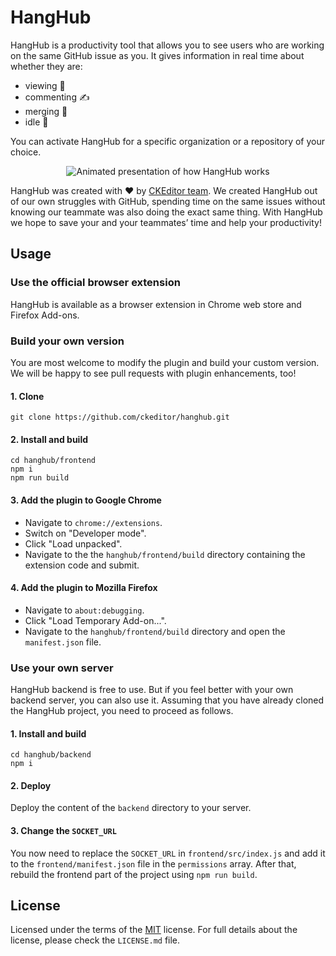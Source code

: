 # HangHub

HangHub is a productivity tool that allows you to see users who are working on the same GitHub issue as you. It gives information in real time about whether they are: 

* viewing 👀
* commenting ✍
* merging 🔀
* idle 💨

You can activate HangHub for a specific organization or a repository of your choice.

<p align="center">
  <img src="https://c.cksource.com/a/1/img/hanghub.gif" alt="Animated presentation of how HangHub works">
</p>

HangHub was created with ❤️ by [CKEditor team](https://ckeditor.com/). We created HangHub out of our own struggles with GitHub, spending time on the same issues without knowing our teammate was also doing the exact same thing. With HangHub we hope to save your and your teammates’ time and help your productivity!

## Usage

### Use the official browser extension

HangHub is available as a browser extension in Chrome web store and Firefox Add-ons.

### Build your own version

You are most welcome to modify the plugin and build your custom version. We will be happy to see pull requests with plugin enhancements, too!

#### 1. Clone

```
git clone https://github.com/ckeditor/hanghub.git
```

#### 2. Install and build

```
cd hanghub/frontend
npm i
npm run build
```

#### 3. Add the plugin to Google Chrome

* Navigate to `chrome://extensions`.
* Switch on "Developer mode".
* Click "Load unpacked".
* Navigate to the the `hanghub/frontend/build` directory containing the extension code and submit.

#### 4. Add the plugin to Mozilla Firefox

* Navigate to `about:debugging`.
* Click "Load Temporary Add-on...".
* Navigate to the `hanghub/frontend/build` directory and open the `manifest.json` file.

### Use your own server

HangHub backend is free to use. But if you feel better with your own backend server, you can also use it. Assuming that you have already cloned the HangHub project, you need to proceed as follows.

#### 1. Install and build

```
cd hanghub/backend
npm i
```

#### 2. Deploy

Deploy the content of the `backend` directory to your server.

#### 3. Change the `SOCKET_URL`

You now need to replace the `SOCKET_URL` in `frontend/src/index.js` and add it to the `frontend/manifest.json` file in the `permissions` array. After that, rebuild the frontend part of the project using `npm run build`.

## License

Licensed under the terms of the [MIT](http://en.wikipedia.org/wiki/MIT_License) license. For full details about the license, please check the `LICENSE.md` file.
